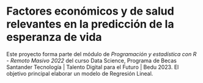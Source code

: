 # Factores económicos y de salud relevantes en la predicción de la esperanza de vida

Este proyecto forma parte del módulo de *Programación y estadística con R - Remoto Masivo 2022* del curso Data Science, Programa de Becas Santander Tecnología | Talento Digital para el Futuro | Bedu 2023. El objetivo principal elaborar un modelo de Regresión Lineal.
